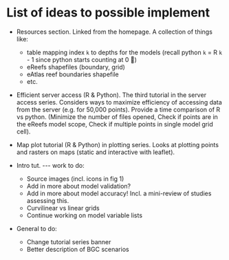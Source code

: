 # List of ideas to possible implement

* Resources section. Linked from the homepage. A collection of things like: 
  - table mapping index `k` to depths for the models (recall python `k` = R `k` - 1 since python starts counting at 0 🤦)
  - eReefs shapefiles (boundary, grid)
  - eAtlas reef boundaries shapefile
  - etc.

* Efficient server access (R & Python). The third tutorial in the server access series. Considers ways to maximize efficiency of accessing data from the server (e.g. for 50,000 points). Provide a time comparison of R vs python. (Minimize the number of files opened, Check if points are in the eReefs model scope, Check if multiple points in single model grid cell).

* Map plot tutorial (R & Python) in plotting series. Looks at plotting points and rasters on maps (static and interactive with leaflet).

* Intro tut. --- work to do: 
  - Source images (incl. icons in fig 1)
  - Add in more about model validation?
  - Add in more about model accuracy! Incl. a mini-review of studies assessing this. 
  - Curvilinear vs linear grids
  - Continue working on model variable lists 


* General to do: 
  - Change tutorial series banner 
  - Better description of BGC scenarios
